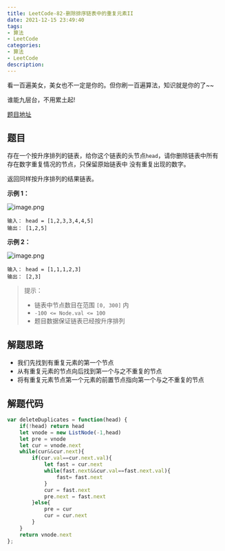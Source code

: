 ```yaml
---
title: LeetCode-82-删除排序链表中的重复元素II
date: 2021-12-15 23:49:40
tags:
- 算法
- LeetCode
categories:
- 算法
- LeetCode
description:
---
```


看一百遍美女，美女也不一定是你的。但你刷一百遍算法，知识就是你的了~~

谁能九层台，不用累土起!

[题目地址](https://leetcode-cn.com/problems/remove-duplicates-from-sorted-list-ii/)

<!-- more -->

## 题目
存在一个按升序排列的链表，给你这个链表的头节点`head`，请你删除链表中所有存在数字重复情况的节点，只保留原始链表中 没有重复出现的数字。

返回同样按升序排列的结果链表。

**示例 1：**

![image.png](https://p3-juejin.byteimg.com/tos-cn-i-k3u1fbpfcp/1c70e3d36ddd4093996ef0b9b478b2a3~tplv-k3u1fbpfcp-watermark.image?)

```
输入： head = [1,2,3,3,4,4,5]
输出： [1,2,5]
```

**示例 2：**


![image.png](https://p9-juejin.byteimg.com/tos-cn-i-k3u1fbpfcp/71bc22ed0f64433f815977fe9a65ca39~tplv-k3u1fbpfcp-watermark.image?)

```
输入： head = [1,1,1,2,3]
输出： [2,3]
```

> 提示：
> - 链表中节点数目在范围 `[0, 300]` 内
> - `-100 <= Node.val <= 100`
> - 题目数据保证链表已经按升序排列



## 解题思路

- 我们先找到有重复元素的第一个节点
- 从有重复元素的节点向后找到第一个与之不重复的节点
- 将有重复元素节点第一个元素的前置节点指向第一个与之不重复的节点

## 解题代码

```js
var deleteDuplicates = function(head) {
    if(!head) return head
    let vnode = new ListNode(-1,head)
    let pre = vnode
    let cur = vnode.next
    while(cur&&cur.next){
        if(cur.val==cur.next.val){
            let fast = cur.next
            while(fast.next&&cur.val==fast.next.val){
                fast= fast.next
            }
            cur = fast.next
            pre.next = fast.next
        }else{
            pre = cur
            cur = cur.next
        }
    }
    return vnode.next
};
```


<!-- markdownlint-disable MD041 MD002--> 